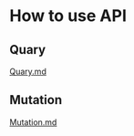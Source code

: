 # How to use API

## Quary
<a href="/Quary.md">Quary.md</a>

## Mutation
<a href="/Mutation.md">Mutation.md</a>
